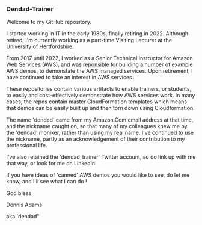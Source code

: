 ### Dendad-Trainer

<!--
**dendad-trainer/dendad-trainer** is a ✨ _special_ ✨ repository because its `README.md` (this file) appears on your GitHub profile.

Here are some ideas to get you started:

- 🔭 I’m currently working on ...
- 🌱 I’m currently learning ...
- 👯 I’m looking to collaborate on ...
- 🤔 I’m looking for help with ...
- 💬 Ask me about ...
- 📫 How to reach me: ...
- 😄 Pronouns: ...
- ⚡ Fun fact: ...
-->

Welcome to my GitHub repository.

I started working in IT in the early 1980s, finally retiring in 2022. Although retired, I'm currently working as a part-time Visiting Lecturer at the University of Hertfordshire. 

From 2017 until 2022, I worked as a Senior Technical Instructor for Amazon Web Services (AWS), and was reponsible for building a number of example AWS demos, to demonstate the AWS managed services. Upon retirement, I have continued to take an interest in AWS services. 

These repositories contain various artifacts to enable trainers, or students, to easily and cost-effectively demonstrate how AWS services work. In many cases, the repos contain master CloudFormation templates which means that demos can be easily built up and then torn down using Cloudformation.

The name 'dendad' came from my Amazon.Com email address at that time, and the nickname caught on, so that many of my colleagues knew me by the 'dendad' moniker, rather than using my real name. I've continued to use the nickname, partly as an acknowledgement of their contribution to my professional life.

I've also retained the 'dendad_trainer' Twitter account, so do link up with me that way, or look for me on LinkedIn. 

If you have ideas of 'canned' AWS demos you would like to see, do let me know, and I'll see what I can do !

God bless

Dennis Adams

aka 'dendad"
